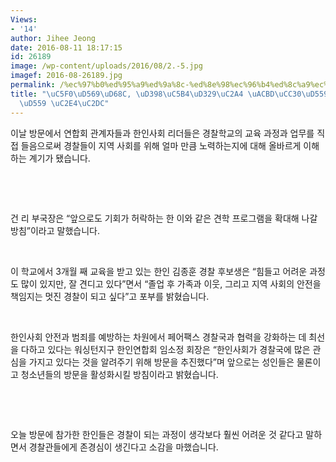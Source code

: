 ```yaml
---
Views:
- '14'
author: Jihee Jeong
date: 2016-08-11 18:17:15
id: 26189
image: /wp-content/uploads/2016/08/2.-5.jpg
imagef: 2016-08-26189.jpg
permalink: /%ec%97%b0%ed%95%a9%ed%9a%8c-%ed%8e%98%ec%96%b4%ed%8c%a9%ec%8a%a4-%ea%b2%bd%ec%b0%b0%ed%95%99%ea%b5%90-%ea%b2%ac%ed%95%99-%ec%8b%a4%ec%8b%9c/
title: "\uC5F0\uD569\uD68C, \uD398\uC5B4\uD329\uC2A4 \uACBD\uCC30\uD559\uAD50 \uACAC\
  \uD559 \uC2E4\uC2DC"
---
```


이날 방문에서 연합회 관계자들과 한인사회 리더들은 경찰학교의 교육 과정과 업무를 직접 들음으로써 경찰들이 지역 사회를 위해 얼마 만큼 노력하는지에 대해 올바르게 이해하는 계기가 됐습니다.

&nbsp;

&nbsp;

건 리 부국장은 “앞으로도 기회가 허락하는 한 이와 같은 견학 프로그램을 확대해 나갈 방침”이라고 말했습니다.

&nbsp;

이 학교에서 3개월 째 교육을 받고 있는 한인 김종훈 경찰 후보생은 “힘들고 어려운 과정도 많이 있지만, 잘 견디고 있다”면서 “졸업 후 가족과 이웃, 그리고 지역 사회의 안전을 책임지는 멋진 경찰이 되고 싶다”고 포부를 밝혔습니다.

&nbsp;

한인사회 안전과 범죄를 예방하는 차원에서 페어팩스 경찰국과 협력을 강화하는 데 최선을 다하고 있다는 워싱턴지구 한인연합회 임소정 회장은 “한인사회가 경찰국에 많은 관심을 가지고 있다는 것을 알려주기 위해 방문을 추진했다”며 앞으로는 성인들은 물론이고 청소년들의 방문을 활성화시킬 방침이라고 밝혔습니다.

&nbsp;

&nbsp;

오늘 방문에 참가한 한인들은 경찰이 되는 과정이 생각보다 훨씬 어려운 것 같다고 말하면서 경찰관들에게 존경심이 생긴다고 소감을 마했습니다.
